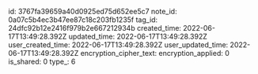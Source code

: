 id: 3767fa39659a40d0925ed75d652ee5c7
note_id: 0a07c5b4ec3b47ee87c18c203fb1235f
tag_id: 24dfc92b12e2416f979b2e667212934b
created_time: 2022-06-17T13:49:28.392Z
updated_time: 2022-06-17T13:49:28.392Z
user_created_time: 2022-06-17T13:49:28.392Z
user_updated_time: 2022-06-17T13:49:28.392Z
encryption_cipher_text: 
encryption_applied: 0
is_shared: 0
type_: 6